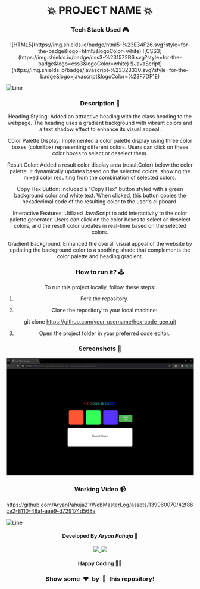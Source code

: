 <h1 align='center'><b>💥 PROJECT NAME 💥</b></h1>

<!-- -------------------------------------------------------------------------------------------------------------- -->

<h3 align='center'>Tech Stack Used 🎮</h3>

<div align='center'>
   ![HTML5](https://img.shields.io/badge/html5-%23E34F26.svg?style=for-the-badge&logo=html5&logoColor=white) 
   ![CSS3](https://img.shields.io/badge/css3-%231572B6.svg?style=for-the-badge&logo=css3&logoColor=white) 
   ![JavaScript](https://img.shields.io/badge/javascript-%23323330.svg?style=for-the-badge&logo=javascript&logoColor=%23F7DF1E) 
</div>


![Line](https://github.com/Avdhesh-Varshney/WebMasterLog/assets/114330097/4b78510f-a941-45f8-a9d5-80ed0705e847)

<!-- -------------------------------------------------------------------------------------------------------------- -->

<h3 align='center'>Description 📃</h3>

<div align='center'>
    <p>
Heading Styling: Added an attractive heading with the class heading to the webpage. The heading uses a gradient background with vibrant colors and a text shadow effect to enhance its visual appeal.

Color Palette Display: Implemented a color palette display using three color boxes (colorBox) representing different colors. Users can click on these color boxes to select or deselect them.

Result Color: Added a result color display area (resultColor) below the color palette. It dynamically updates based on the selected colors, showing the mixed color resulting from the combination of selected colors.

Copy Hex Button: Included a "Copy Hex" button styled with a green background color and white text. When clicked, this button copies the hexadecimal code of the resulting color to the user's clipboard.

Interactive Features: Utilized JavaScript to add interactivity to the color palette generator. Users can click on the color boxes to select or deselect colors, and the result color updates in real-time based on the selected colors.

Gradient Background: Enhanced the overall visual appeal of the website by updating the background color to a soothing shade that complements the color palette and heading gradient.
    </p>
</div>


<!-- -------------------------------------------------------------------------------------------------------------- -->

<h3 align='center'>How to run it? 🕹️</h3>

<div align='center'>
    <p>
To run this project locally, follow these steps:

1. Fork the repository.

2. Clone the repository to your local machine:

git clone https://github.com/your-username/hex-code-gen.git

3. Open the project folder in your preferred code editor.
    </p>
</div>

<!-- -------------------------------------------------------------------------------------------------------------- -->

<h3 align='center'>Screenshots 📸</h3>
<img src='Hex-color-code-generator-website.webp'>


<h3 align='center'>Working Video 📹</h3>

https://github.com/AryanPahuja21/WebMasterLog/assets/139960070/42f86ce2-8110-48af-aae9-d729174d568a


![Line](https://github.com/Avdhesh-Varshney/WebMasterLog/assets/114330097/4b78510f-a941-45f8-a9d5-80ed0705e847)

<!-- -------------------------------------------------------------------------------------------------------------- -->

<h4 align='center'>Developed By <b><i>Aryan Pahuja</i></b> 👦</h4>
<p align='center'>
  <a href='https://www.linkedin.com/in/aryan-pahuja/'>
    <img src='https://img.shields.io/badge/linkedin-%230077B5.svg?style=for-the-badge&logo=linkedin&logoColor=white' />
  </a>
  <a href='https://github.com/AryanPahuja21'>
    <img src='https://img.shields.io/badge/github-%23121011.svg?style=for-the-badge&logo=github&logoColor=white' />
  </a>
</p>

<h4 align='center'>Happy Coding 🧑‍💻</h4>

<h3 align="center">Show some &nbsp;❤️&nbsp; by &nbsp;🌟&nbsp; this repository!</h3>
